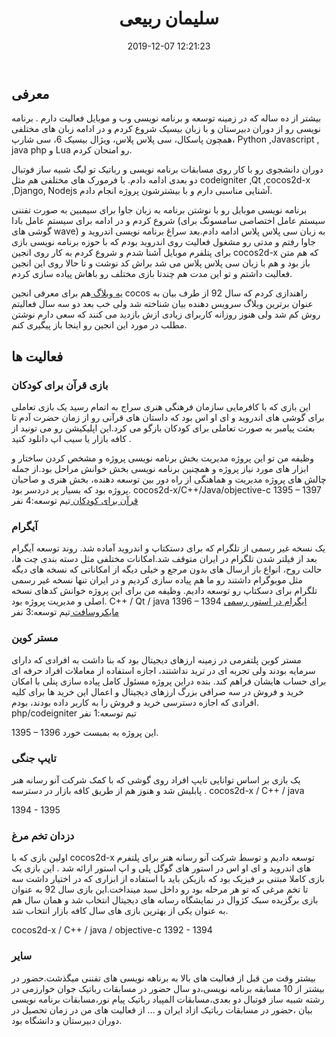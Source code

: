 ﻿---
title: سلیمان ربیعی
date: 2019-12-07 12:21:23
---
## معرفی
بیشتر از ده ساله که در زمینه توسعه و برنامه نویسی وب و موبایل فعالیت دارم . برنامه نویسی رو از دوران دبیرستان و با زبان بیسیک شروع کردم و در ادامه زبان های مختلفی همچون پاسکال، سی پلاس پلاس، ویژال بیسیک 6، سی شارپ، Python ,Javascript , java php و Lua رو امتحان کردم.

دوران دانشجوی رو با کار روی مسابقات برنامه نویسی و رباتیک تو لیگ شبیه ساز فوتبال دو بعدی ادامه دادم.
با فرمورک های مختلفی هم مثل codeigniter ,Qt ,cocos2d-x ,Django, Nodejs آشنایی مناسبی دارم و با بیشترشون پروژه انجام دادم.

برنامه نویسی موبایل رو با نوشتن برنامه به زبان جاوا برای سیمبین به صورت تفننی شروع کردم و در ادامه برای سیستم عامل بادا (سیستم عامل اختصاصی سامسونگ برای گوشی های wave) به زبان سی پلاس پلاس ادامه دادم.بعد سراغ برنامه نویسی اندروید و جاوا رفتم و مدتی رو مشغول فعالیت روی اندروید بودم  که با حوزه برنامه نویسی بازی برای پتلفرم موبایل آشنا شدم و شروع کردم به کار روی انجین cocos2d-x که هم متن باز  بود و هم با زبان سی پلاس پلاس می شد براش کد نوشت و تا حالا روی این انجین فعالیت داشتم و تو این مدت هم چندتا بازی مختلف رو باهاش پیاده سازی کردم.

[یه وبلاگ ](https://arvant.blog.ir)هم برای معرفی انجین cocos راهندازی کردم که سال 92 از طرف بیان به عنوان برترین وبلاگ سرویس دهنده بیان شناخته شد ولی خب بعد دو سه سال فعالیتم روش کم شد ولی هنوز روزانه کاربرای زیادی ازش بازدید می کنند که سعی دارم نوشتن مطلب در مورد این انجین رو اینجا باز پیگیری کنم.

## فعالیت ها
### بازی قرآن برای کودکان
این بازی که با کافرمایی سازمان فرهنگی هنری سراج به اتمام رسید یک بازی تعاملی برای گوشی های اندروید و ای او اس بود که داستان های قرآنی رو از زمان حضرت آدم تا بعثت پیامبر به صورت تعاملی برای کودکان بازگو می کرد.این اپلیکیشن رو می تونید از کافه بازار یا سیب اپ دانلود کنید .

وظیفه من تو این پروژه مدیریت بخش برنامه نویسی پروژه و مشخص کردن ساختار و ابزار های مورد نیاز پروژه و همچنین برنامه نویسی بخش خوانش مراحل بود.از جمله چالش های پروژه مدیریت و هماهنگی از راه دور بین توسعه دهنده، بخش هنری و صاحبان پروژه بود که بسیار پر دردسر بود.
cocos2d-x/C++/Java/objective-c
1395 – 1397
[قرآن برای کودکان ]( https://cafebazaar.ir/app/ir.menhaj.quranforkids)
تیم توسعه:4 نفر

### آیگرام
یک نسخه غیر رسمی از تلگرام که برای دستکتاپ و اندروید آماده شد. روند توسعه آیگرام بعد از فیلتر شدن تلگرام در ایران متوقف شد.امکانات مختلفی مثل دسته بندی چت ها، حالت روح، انواع باز ارسال های بدون مرجع و خیلی دیگه از امکاناتی که نسخه های دیگه مثل موبوگرام داشتند رو ما هم پیاده سازی کردیم و در ایران تنها نسخه غیر رسمی تلگرام برای دسکتاپ رو توسعه دادیم.
وظیفه من برای این پروژه خوانش کدهای نسخه اصلی و مدیریت پروژه بود.
C++ / Qt / java
1396 – 1394
[ایگرام در استور رسمی مایکروسافت ]( https://www.microsoft.com/en-us/p/igram-desktop-free/9n1cdqlp3g4q#activetab=pivot:overviewtab)
تیم توسعه:3 نفر

### مستر کوین
مستر کوین پلتفرمی در زمینه ارزهای دیجیتال بود که بنا داشت به افرادی که دارای سرمایه بودند ولی تجربه ای در ترید نداشتند، اجازه استفاده از معاملات افراد حرفه ای برای حساب هایشان فراهم کند.
بنده دراین پروژه مسئول کامل پیاده سازی پنلی با امکان خرید و فروش در سه صرافی بزرگ ارزهای دیجیتال و اعمال این خرید ها برای کلیه افرادی که اجازه دسترسی خرید و فروش را به کاربر داده بودند، بودم. 
php/codeigniter
تیم توسعه:1 نفر

 1395 – 1396
این پروژه به بمبست خورد.


### تایپ جنگی
یک بازی بر اساس توانایی تایپ افراد روی گوشی که با کمک شرکت آنو رسانه هنر پابلیش شد و هنوز هم از طریق کافه بازار در دسترسه .
cocos2d-x / C++ / java

1394 - 1395
### دزدان تخم مرغ
اولین بازی که با cocos2d-x  توسعه دادیم و توسط شرکت آنو رسانه هنر برای پلتفرم های اندروید و ای او اس در استور های گوگل پلی و اپ استور ارائه شد . این بازی یک بازی کاملا مبتنی بر فیزیک بود که بازیکن باید با استفاده از ابزاری که در اختیار داشت سه تا تخم مرغی که تو هر مرحله بود رو داخل سبد مینداخت.این بازی سال 92 به عنوان بازی برگزیده سبک کژوال در نمایشگاه رسانه های دیجیتال انتخاب شد و همان سال هم به عنوان یکی از بهترین بازی های سال کافه بازار انتخاب شد.

cocos2d-x / C++ / java / objective-c
1392 - 1394

### سایر
بیشتر وقت من قبل از فعالیت های بالا به برناهه نویسی های تفننی میگذشت.حضور در بیشتر از 10 مسابقه برنامه نویسی،دو سال حضور در مسابقات رباتیک جوان خوارزمی در رشته شبیه ساز فوتبال دو بعدی،مسابقات المپیاد رباتیک پیام نور،مسابقات برنامه نویسی بیان ،حضور در مسابقات رباتیک ازاد ایران و ... از فعالیت های من در زمان تحصیل در دوران دبیرستان و دانشگاه بود.
